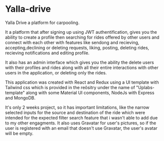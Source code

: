 # Yalla-drive

Yalla Drive a platform for carpooling. 

It a platform that after signing up using JWT authentification, gives you the ability to create a profile then searching for rides offered by other users and connect with each other with features like sendong and recieving, accepting,declining or deleting requests, liking, posting, deleting rides, recieving notifications and editing profile.

It also has an admin interface which gives you the ability the delete users with their profiles and rides along with all their entire interactions with other users in the application, or deleting only the rides.

This application was created with React and Redux using a UI template with Tailwind css which is provided in the reôsitry under the name of "Uplabs-template" along with some Material UI components, NodeJs with Express and MongoDB.

It's only 2 weeks project, so it has important limitations, like the narrow selected inputs for the source and destination of the ride which were intended for the expected filter search feature that i wasn't able to add due to my other engagments.
It also uses Gravatar for user's pictures, so if the user is registered with an email that doesn't use Gravatar, the user's avatar will be empty.
